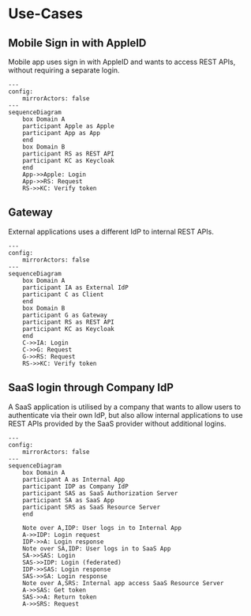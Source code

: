 # Use-Cases

## Mobile Sign in with AppleID

Mobile app uses sign in with AppleID and wants to access REST APIs, without requiring a separate login.

```mermaid
---
config:
    mirrorActors: false
---
sequenceDiagram
    box Domain A
    participant Apple as Apple
    participant App as App
    end
    box Domain B
    participant RS as REST API
    participant KC as Keycloak
    end
    App->>Apple: Login
    App->>RS: Request
    RS->>KC: Verify token
```

## Gateway

External applications uses a different IdP to internal REST APIs.

```mermaid
---
config:
    mirrorActors: false
---
sequenceDiagram
    box Domain A
    participant IA as External IdP
    participant C as Client
    end
    box Domain B
    participant G as Gateway
    participant RS as REST API
    participant KC as Keycloak
    end
    C->>IA: Login
    C->>G: Request
    G->>RS: Request
    RS->>KC: Verify token
```

## SaaS login through Company IdP

A SaaS application is utilised by a company that wants to allow users to authenticate via their own IdP, but also allow internal applications to use REST APIs provided by the SaaS provider without additional logins.

```mermaid
---
config:
    mirrorActors: false
---
sequenceDiagram
    box Domain A
    participant A as Internal App
    participant IDP as Company IdP
    participant SAS as SaaS Authorization Server
    participant SA as SaaS App
    participant SRS as SaaS Resource Server
    end

    Note over A,IDP: User logs in to Internal App
    A->>IDP: Login request
    IDP->>A: Login response
    Note over SA,IDP: User logs in to SaaS App
    SA->>SAS: Login
    SAS->>IDP: Login (federated)
    IDP->>SAS: Login response
    SAS->>SA: Login response
    Note over A,SRS: Internal app access SaaS Resource Server
    A->>SAS: Get token
    SAS->>A: Return token
    A->>SRS: Request
```
